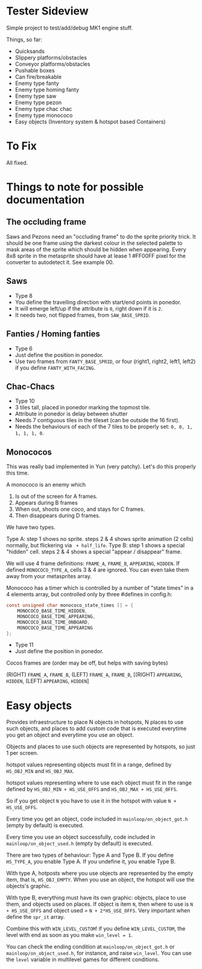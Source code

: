 Tester Sideview
===============

Simple project to test/add/debug MK1 engine stuff.

Things, so far:

- Quicksands
- Slippery platforms/obstacles
- Conveyor platforms/obstacles
- Pushable boxes
- Can fire/breakable
- Enemy type fanty
- Enemy type homing fanty
- Enemy type saw
- Enemy type pezon
- Enemy type chac chac
- Enemy type monococo
- Easy objects (Inventory system & hotspot based Containers)

To Fix
======

All fixed.

Things to note for possible documentation
=========================================

The occluding frame
-------------------

Saws and Pezons need an "occluding frame" to do the sprite priority trick. It should be one frame using the darkest colour in the selected palette to mask areas of the sprite which should be hidden when appearing. Every 8x8 sprite in the metasprite should have at lease 1 #FF00FF pixel for the converter to autodetect it. See example 00.

Saws
----

- Type 8
- You define the travelling direction with start/end points in ponedor.
- It will emerge left/up if the attribute is `0`, right down if it is `2`.
- It needs two, not flipped frames, from `SAW_BASE_SPRID`.

Fanties / Homing fanties
------------------------

- Type 6
- Just define the position in ponedor.
- Use two frames from `FANTY_BASE_SPRID`, or four (right1, right2, left1, left2) if you define `FANTY_WITH_FACING`.

Chac-Chacs
----------

- Type 10
- 3 tiles tall, placed in ponedor marking the topmost tile.
- Attribute in ponedor is delay between shutter
- Needs 7 contiguous tiles in the tileset (can be outside the 16 first).
- Needs the behaviours of each of the 7 tiles to be properly set: `0, 0, 1, 1, 1, 1, 0`.

Monococos
---------

This was really bad implemented in Yun (very patchy). Let's do this properly this time.

A monococo is an enemy which

1. Is out of the screen for A frames.
2. Appears during B frames
3. When out, shoots one coco, and stays for C frames.
4. Then disappears during D frames.

We have two types.

Type A: step 1 shows no sprite. steps 2 & 4 shows sprite animation (2 cells) normally, but flickering via ` + half_life`.
Type B: step 1 shows a special "hidden" cell. steps 2 & 4 shows a special "appear / disappear" frame.

We will use 4 frame definitions: `FRAME_A`, `FRAME_B`, `APPEARING`, `HIDDEN`. If defined `MONOCOCO_TYPE_A`, cells 3 & 4 are ignored. You can even take them away from your metasprites array.

Monococo has a timer which is controlled by a number of "state times" in a 4 elements array, but controlled only by three #defines in config.h:

```c
const unsigned char monococo_state_times [] = {
	MONOCOCO_BASE_TIME_HIDDEN,
	MONOCOCO_BASE_TIME_APPEARING,
	MONOCOCO_BASE_TIME_ONBOARD, 
	MONOCOCO_BASE_TIME_APPEARING
};
```

- Type 11
- Just define the position in ponedor.

Cocos frames are (order may be off, but helps with saving bytes)

(RIGHT)  `FRAME_A`, `FRAME_B`, (LEFT)   `FRAME_A`, `FRAME_B`,
[(RIGHT) `APPEARING`, `HIDDEN`, (LEFT) `APPEARING`, `HIDDEN`]

Easy objects
============

Provides infraestructure to place N objects in hotspots, N places to use such objects, and places to add custom code that is executed everytime you get an object and everytime you use an object.

Objects and places to use such objects are represented by hotspots, so just 1 per screen. 

hotspot values representing objects must fit in a range, defined by `HS_OBJ_MIN` and `HS_OBJ_MAX`.

hotspot values representing where to use each object must fit in the range defined by `HS_OBJ_MIN + HS_USE_OFFS` and `HS_OBJ_MAX + HS_USE_OFFS`.

So if you get object `N` you have to use it in the hotspot with value `N + HS_USE_OFFS`.

Every time you get an object, code included in `mainloop/on_object_got.h` (empty by default) is executed.

Every time you use an object successfully, code included in `mainloop/on_object_used.h` (empty by default) is executed.

There are two types of behaviour: Type A and Type B. If you define `HS_TYPE_A`, you enable Type A. If you undefine it, you enable Type B.

With type A, hotposts where you use objects are represented by the empty item, that is, `HS_OBJ_EMPTY`. When you use an object, the hotspot will use the objects's graphic.

With type B, everything must have its own graphic: objects, place to use them, and objects used on places. If object is item `N`, then where to use is `N + HS_USE_OFFS` and object used = `N + 2*HS_USE_OFFS`. Very important when define the `spr_it` array.

Combine this with `WIN_LEVEL_CUSTOM`! if you define `WIN_LEVEL_CUSTOM`, the level with end as soon as you make `win_level = 1`.

You can check the ending condition at  `mainloop/on_object_got.h` or `mainloop/on_object_used.h`, for instance, and raise `win_level`. You can use the `level` variable in multilevel games for different conditions.

